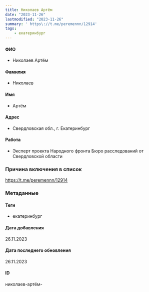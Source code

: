```yaml
---
title: Николаев Артём
date: "2023-11-26"
lastmodified: "2023-11-26"
summary: ' https\://t.me/peremennn/12914'
tags: 
    - екатеринбург
---
```

<!--# pp2-->
<!--## Фигурант-->
<!--### Личные данные-->
#### ФИО
- Николаев Артём
#### Фамилия
- Николаев
#### Имя
- Артём
#### Адрес
- Свердловская обл., г. Екатеринбург
#### Работа
- Эксперт проекта Народного фронта Бюро расследований от Свердловской области
### Причина включения в список
https://t.me/peremennn/12914
### Метаданные
#### Теги
- екатеринбург
#### Дата добавления
26.11.2023
#### Дата последнего обновления
26.11.2023
#### ID
николаев-артём-
<!--## END;-->
